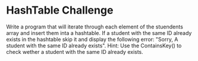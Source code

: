﻿# HashTable Challenge

Write a program that will iterate through each element of the stuendents array and insert them inta a hashtable. If a student with the same ID already exists in the hashtable skip it and display the following error: "Sorry, A student with the same ID already exists".
Hint: Use the ContainsKey() to check wether a student with the same ID already exists.

